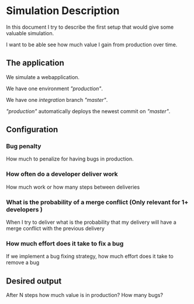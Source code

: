 # Simulation Description

In this document I try to describe the first setup that would give some valuable simulation.


I want to be able see how much value I gain from production over time.

## The application

We simulate a webapplication.

We have one environment _"production"_.

We have one _integration_ branch _"master"_.

_"production"_ automatically deploys the newest commit on _"master"_.

## Configuration

### Bug penalty

How much to penalize for having bugs in production.

### How often do a developer deliver work

How much work or how many steps between deliveries

### What is the probability of a merge conflict (Only relevant for 1+ developers )

When I try to deliver what is the probability that my delivery will have a merge conflict with the previous delivery

### How much effort does it take to fix a bug

If we implement a bug fixing strategy, how much effort does it take to remove a bug

## Desired output

After N steps how much value is in production?
How many bugs?

